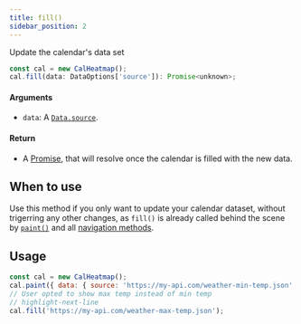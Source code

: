 ```yaml
---
title: fill()
sidebar_position: 2
---
```


<p className="subhead">Update the calendar's data set</p>

```js
const cal = new CalHeatmap();
cal.fill(data: DataOptions['source']): Promise<unknown>;
```

#### Arguments

- `data`: A [`Data.source`](/options/data.md#source).

#### Return

- A [Promise](https://developer.mozilla.org/en-US/docs/Web/JavaScript/Reference/Global_Objects/Promise), that will resolve once the calendar is filled with the new data.

## When to use

Use this method if you only want to update your calendar dataset,
without trigerring any other changes, as `fill()` is already called behind the scene by [`paint()`](/API/paint.md)
and all [navigation methods](/docs/API/navigation/).

## Usage

```js
const cal = new CalHeatmap();
cal.paint({ data: { source: 'https://my-api.com/weather-min-temp.json' } });
// User opted to show max temp instead of min temp
// highlight-next-line
cal.fill('https://my-api.com/weather-max-temp.json');
```
